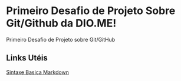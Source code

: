 # Primeiro Desafio de Projeto Sobre Git/Github da DIO.ME!
Primeiro Desafio de Projeto sobre Git/GitHub

## Links Utéis
[Sintaxe Basica Markdown](https://www.markdownguide.org/basic-syntax/)
